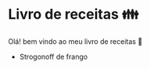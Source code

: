 # Livro de receitas :family:



Olá! bem vindo ao meu livro de receitas :eyes:

- Strogonoff de frango

